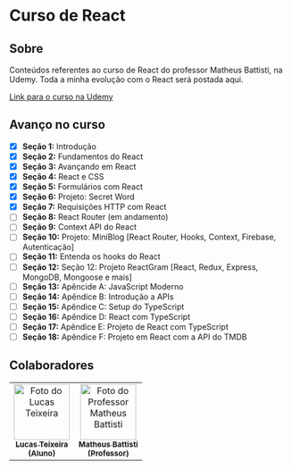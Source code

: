 # Curso de React

## Sobre

Conteúdos referentes ao curso de React do professor Matheus Battisti, na Udemy. Toda a minha evolução com o React será postada aqui.

[Link para o curso na Udemy](https://www.udemy.com/course/react-do-zero-a-maestria-c-hooks-router-api-projetos/)

## Avanço no curso

- [x] **Seção 1:**  Introdução
- [x] **Seção 2:**  Fundamentos do React
- [x] **Seção 3:**  Avançando em React
- [x] **Seção 4:**  React e CSS
- [x] **Seção 5:**  Formulários com React
- [x] **Seção 6:**  Projeto: Secret Word
- [x] **Seção 7:**  Requisições HTTP com React
- [ ] **Seção 8:**  React Router (em andamento)
- [ ] **Seção 9:**  Context API do React
- [ ] **Seção 10:** Projeto: MiniBlog [React Router, Hooks, Context, Firebase, Autenticação]
- [ ] **Seção 11:** Entenda os hooks do React
- [ ] **Seção 12:** Seção 12: Projeto ReactGram [React, Redux, Express, MongoDB, Mongoose e mais]
- [ ] **Seção 13:** Apêncide A: JavaScript Moderno
- [ ] **Seção 14:** Apêndice B: Introdução a APIs
- [ ] **Seção 15:** Apêndice C: Setup do TypeScript
- [ ] **Seção 16:** Apêndice D: React com TypeScript
- [ ] **Seção 17:** Apêndice E: Projeto de React com TypeScript
- [ ] **Seção 18:** Apêndice F: Projeto em React com a API do TMDB

## Colaboradores

<table>
  <tr>
    <td align="center">
      <a href="https://github.com/LucasTMB" target="_blank">
        <img src="https://avatars.githubusercontent.com/u/94722696?v=4" width="100px;" alt="Foto do Lucas Teixeira"/><br>
        <sub>
          <b>Lucas Teixeira</b>
          <br>
          <b>(Aluno)</b>
        </sub>
      </a>
    </td>
    <td align="center">
      <a href="https://github.com/matheusbattisti" target="_blank">
        <img src="https://avatars.githubusercontent.com/u/11837941?v=4" width="100px;" alt="Foto do Professor Matheus Battisti"/><br>
        <sub>
          <b>Matheus Battisti</b>
          <br>
          <b>(Professor)</b>
        </sub>
      </a>
    </td>
  </tr>
</table>
